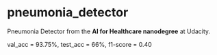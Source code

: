 # pneumonia_detector

Pneumonia Detector from the **AI for Healthcare nanodegree** at Udacity.

val_acc = 93.75%, test_acc = 66%, f1-score = 0.40
